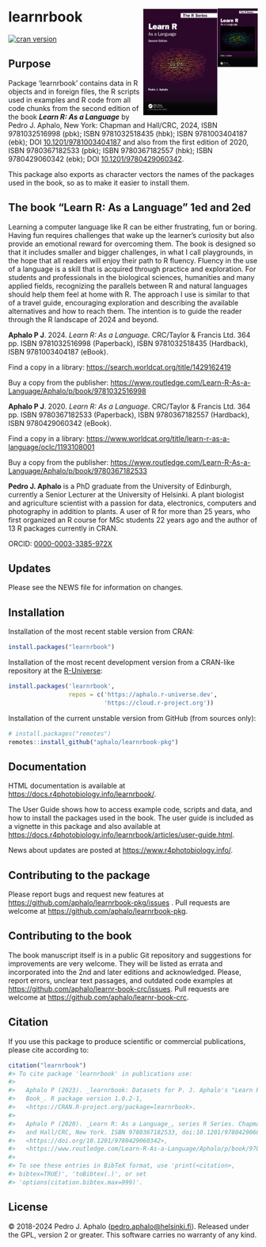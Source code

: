 
# learnrbook <img src="man/figures/cover-small-1ed.png" align="right" width="16%"/> <img src="man/figures/cover-small-2ed.jpg" align="right" width="30%"/>

[![cran
version](https://www.r-pkg.org/badges/version/learnrbook)](https://cran.r-project.org/package=learnrbook)

## Purpose

Package ‘learnrbook’ contains data in R objects and in foreign files,
the R scripts used in examples and R code from all code chunks from the
second edition of the book ***Learn R: As a Language*** by Pedro J.
Aphalo, New York: Chapman and Hall/CRC, 2024, ISBN 9781032516998 (pbk);
ISBN 9781032518435 (hbk); ISBN 9781003404187 (ebk); DOI
[10.1201/9781003404187](https://doi.org/10.1201/9781003404187) and also
from the first edition of 2020, ISBN 9780367182533 (pbk); ISBN
9780367182557 (hbk); ISBN 9780429060342 (ebk); DOI
[10.1201/9780429060342](https://doi.org/10.1201/9780429060342).

This package also exports as character vectors the names of the packages
used in the book, so as to make it easier to install them.

## The book “Learn R: As a Language” 1ed and 2ed

Learning a computer language like R can be either frustrating, fun or
boring. Having fun requires challenges that wake up the learner’s
curiosity but also provide an emotional reward for overcoming them. The
book is designed so that it includes smaller and bigger challenges, in
what I call playgrounds, in the hope that all readers will enjoy their
path to R fluency. Fluency in the use of a language is a skill that is
acquired through practice and exploration. For students and
professionals in the biological sciences, humanities and many applied
fields, recognizing the parallels between R and natural languages should
help them feel at home with R. The approach I use is similar to that of
a travel guide, encouraging exploration and describing the available
alternatives and how to reach them. The intention is to guide the reader
through the R landscape of 2024 and beyond.

**Aphalo P J**. 2024. *Learn R: As a Language.* CRC/Taylor & Francis
Ltd. 364 pp. ISBN 9781032516998 (Paperback), ISBN 9781032518435
(Hardback), ISBN 9781003404187 (eBook).

Find a copy in a library: <https://search.worldcat.org/title/1429162419>

Buy a copy from the publisher:
<https://www.routledge.com/Learn-R-As-a-Language/Aphalo/p/book/9781032516998>

**Aphalo P J**. 2020. *Learn R: As a Language.* CRC/Taylor & Francis
Ltd. 364 pp. ISBN 9780367182533 (Paperback), ISBN 9780367182557
(Hardback), ISBN 9780429060342 (eBook).

Find a copy in a library:
<https://www.worldcat.org/title/learn-r-as-a-language/oclc/1193108001>

Buy a copy from the publisher:
<https://www.routledge.com/Learn-R-As-a-Language/Aphalo/p/book/9780367182533>

**Pedro J. Aphalo** is a PhD graduate from the University of Edinburgh,
currently a Senior Lecturer at the University of Helsinki. A plant
biologist and agriculture scientist with a passion for data,
electronics, computers and photography in addition to plants. A user of
R for more than 25 years, who first organized an R course for MSc
students 22 years ago and the author of 13 R packages currently in CRAN.

ORCID:
[0000-0003-3385-972X](https://orcid.org/0000-0003-3385-972X "public ORCID profile")

## Updates

Please see the NEWS file for information on changes.

## Installation

Installation of the most recent stable version from CRAN:

``` r
install.packages("learnrbook")
```

Installation of the most recent development version from a CRAN-like
repository at the [R-Universe](https://aphalo.r-universe.dev/):

``` r
install.packages('learnrbook', 
                 repos = c('https://aphalo.r-universe.dev', 
                           'https://cloud.r-project.org'))
```

Installation of the current unstable version from GitHub (from sources
only):

``` r
# install.packages("remotes")
remotes::install_github("aphalo/learnrbook-pkg")
```

## Documentation

HTML documentation is available at
<https://docs.r4photobiology.info/learnrbook/>.

The User Guide shows how to access example code, scripts and data, and
how to install the packages used in the book. The user guide is included
as a vignette in this package and also available at
<https://docs.r4photobiology.info/learnrbook/articles/user-guide.html>.

News about updates are posted at <https://www.r4photobiology.info/>.

## Contributing to the package

Please report bugs and request new features at
<https://github.com/aphalo/learnrbook-pkg/issues> . Pull requests are
welcome at <https://github.com/aphalo/learnrbook-pkg>.

## Contributing to the book

The book manuscript itself is in a public Git repository and suggestions
for improvements are very welcome. They will be listed as errata and
incorporated into the 2nd and later editions and acknowledged. Please,
report errors, unclear text passages, and outdated code examples at
<https://github.com/aphalo/learnr-book-crc/issues>. Pull requests are
welcome at <https://github.com/aphalo/learnr-book-crc>.

## Citation

If you use this package to produce scientific or commercial
publications, please cite according to:

``` r
citation("learnrbook")
#> To cite package 'learnrbook' in publications use:
#> 
#>   Aphalo P (2023). _learnrbook: Datasets for P. J. Aphalo's "Learn R"
#>   Book_. R package version 1.0.2-1,
#>   <https://CRAN.R-project.org/package=learnrbook>.
#> 
#>   Aphalo P (2020). _Learn R: As a Language_, series R Series. Chapman
#>   and Hall/CRC, New York. ISBN 9780367182533, doi:10.1201/9780429060342
#>   <https://doi.org/10.1201/9780429060342>,
#>   <https://www.routledge.com/Learn-R-As-a-Language/Aphalo/p/book/9780367182533>.
#> 
#> To see these entries in BibTeX format, use 'print(<citation>,
#> bibtex=TRUE)', 'toBibtex(.)', or set
#> 'options(citation.bibtex.max=999)'.
```

## License

© 2018-2024 Pedro J. Aphalo (<pedro.aphalo@helsinki.fi>). Released under
the GPL, version 2 or greater. This software carries no warranty of any
kind.

